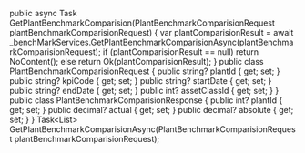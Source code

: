 public async Task<IActionResult> GetPlantBenchmarkComparision(PlantBenchmarkComparisionRequest plantBenchmarkComparisionRequest)
{
    var plantComparisionResult = await _benchMarkServices.GetPlantBenchmarkComparisionAsync(plantBenchmarkComparisionRequest);
    if (plantComparisionResult == null) return NoContent();
    else return Ok(plantComparisionResult);
}
public class PlantBenchmarkComparisionRequest
{
    public string? plantId { get; set; }
    public string? kpiCode { get; set; }
    public string? startDate { get; set; }
    public string? endDate { get; set; }
    public int? assetClassId { get; set; }
}
public class PlantBenchmarkComparisionResponse
{
    public int? plantId { get; set; }
    public decimal? actual { get; set; }
    public decimal? absolute { get; set; }
}
Task<List<PlantBenchmarkComparisionResponse>> GetPlantBenchmarkComparisionAsync(PlantBenchmarkComparisionRequest plantBenchmarkComparisionRequest);
